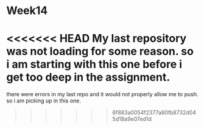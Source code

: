 # Week14
<<<<<<< HEAD
My last repository was not loading for some reason. so i am starting with this one before i get too deep in the assignment.
=======
there were errors in my last repo and it would not properly allow me to push. so i am picking up in this one. 
>>>>>>> 6f883a0054f2377a80fb8732d045d18a9e07ed1d
